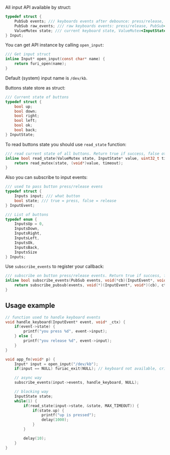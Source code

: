 All input API available by struct:

```C
typedef struct {
    PubSub events; /// keyboards events after debounce: press/release, PubSub<InputEvent*>
    PubSub raw_events; /// raw keyboards events: press/release, PubSub<InputEvent*>
    ValueMutex state; /// current keyboard state, ValueMutex<InputState*>
} Input;
```

You can get API instance by calling `open_input`:

```C
/// Get input struct
inline Input* open_input(const char* name) {
    return furi_open(name);
}
```

Default (system) input name is `/dev/kb`.

Buttons state store as struct:

```C
/// Current state of buttons
typedef struct {
    bool up;
    bool down;
    bool right;
    bool left;
    bool ok;
    bool back;
} InputState;
```

To read buttons state you should use `read_state` function:

```C
/// read current state of all buttons. Return true if success, false otherwise
inline bool read_state(ValueMutex state, InputState* value, uint32_t timeout) {
    return read_mutex(state, (void*)value, timeout);
}
```

Also you can subscribe to input events:

```C
/// used to pass button press/release evens
typedef struct {
    Inputs input; /// what button
    bool state; /// true = press, false = release
} InputEvent;

/// List of buttons
typedef enum {
    InputsUp = 0,
    InputsDown,
    InputsRight,
    InputsLeft,
    InputsOk,
    InputsBack,
    InputsSize
} Inputs;
```

Use `subscribe_events` to register your callback:

```C
/// subscribe on button press/release events. Return true if success, false otherwise
inline bool subscribe_events(PubSub events, void(*cb)(InputEvent*, void*), void* ctx) {
    return subscribe_pubsub(events, void(*)(InputEvent*, void*)(cb), ctx);
}
```

## Usage example

```C
// function used to handle keyboard events
void handle_keyboard(InputEvent* event, void* _ctx) {
    if(event->state) {
        printf("you press %d", event->input);
    } else {
        printf("you release %d", event->input);
    }
}

void app_fn(void* p) {
    Input* input = open_input("/dev/kb");
    if(input == NULL) furiac_exit(NULL); // keyboard not available, critical error

    // async way
    subscribe_events(input->events, handle_keyboard, NULL);

    // blocking way
    InputState state;
    while(1) {
        if(read_state(input->state, &state, MAX_TIMEOUT)) {
            if(state.up) {
                printf("up is pressed");
                delay(1000);
            }
        }

        delay(10);
    }
}
```
